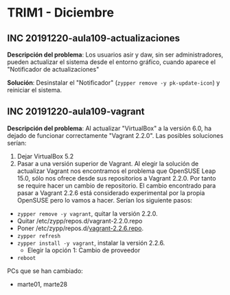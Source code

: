 
# TRIM1 - Diciembre

## INC 20191220-aula109-actualizaciones

**Descripción del problema**: Los usuarios asir y daw, sin ser administradores, pueden actualizar el sistema desde el entorno gráfico, cuando aparece el "Notificador de actualizaciones"

**Solución**: Desinstalar el "Notificador" (`zypper remove -y pk-update-icon`) y reiniciar el sistema.

## INC 20191220-aula109-vagrant

**Descripción del problema**: Al actualizar "VirtualBox" a la versión 6.0, ha dejado de funcionar correctamente "Vagrant 2.2.0". Las posibles soluciones serían:
1. Dejar VirtualBox 5.2
2. Pasar a una versión superior de Vagrant.
Al elegir la solución de actualizar Vagrant nos encontramos el problema que OpenSUSE Leap 15.0, sólo nos ofrece desde sus repositorios a Vagrant 2.2.0. Por tanto se require hacer un cambio de repositorio. El cambio encontrado para pasar a Vagrant 2.2.6 está considerado experimental por la propia OpenSUSE pero lo vamos a hacer. Serían los siguiente pasos:

* `zypper remove -y vagrant`, quitar la versión 2.2.0.
* Quitar /etc/zypp/repos.d/vagrant-2.2.0.repo
* Poner /etc/zypp/repos.d/[vagrant-2.2.6.repo](../equipos/marte/files/vagrant-2.2.6.repo).
* `zypper refresh`
* `zypper install -y vagrant`, instalar la versión 2.2.6.
    * Elegir la opción 1: Cambio de proveedor
* `reboot`

PCs que se han cambiado:
* marte01, marte28
